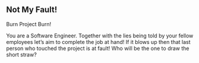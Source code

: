 ## Not My Fault!

Burn Project Burn!

You are a Software Engineer. Together with the lies being told by your fellow employees let’s aim to complete the job at hand! If it blows up then that last person who touched the project is at fault! Who will be the one to draw the short straw?
